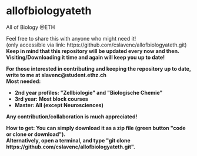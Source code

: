 # allofbiologyateth
All of Biology @ETH

<body>
  <p>
  Feel free to share this with anyone who might need it!<br>
  (only accessible via link: https://github.com/cslavenc/allofbiologyateth.git)<br>
  <b>Keep in mind that this repository will be updated every now and then. Visiting/Downloading it time and again will keep you up to date!<b>
  </p>
  
  <p>
    For those interested in contributing and keeping the repository up to date, <br>
    write to me at slavenc@student.ethz.ch <br>
    Most needed: <ul>
      <li> 2nd year profiles: "Zellbiologie" and "Biologische Chemie"
      <li> 3rd year: Most block courses
      <li> Master: All (except Neurosciences)
  </ul>
  Any contribution/collaboration is much appreciated!
  </p>
  
  <p>
    How to get: You can simply download it as a zip file (green button "code or clone or download").<br> 
    Alternatively, open a terminal, and type "git clone https://github.com/cslavenc/allofbiologyateth.git".<br>
  </p>
</body>
